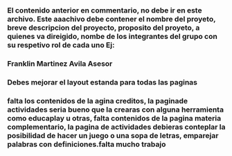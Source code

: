 <!-- <!DOCTYPE html>
<html lang="en">
<head>
    <meta charset="UTF-8">
    <meta name="viewport" content="width=device-width, initial-scale=1.0">
    <title>Document</title>
</head>
<body>
    <nav>
        <a href="inicio.htlm">inicio</a>|
        <a href="actividades.html">actividades</a>|
        <a href="contenidos.html">contenidos</a>|
        <a href="credito.html">credito</a>
        <a href="evaluacion.html">evaluacion</a>
        <a href="matecialComplementario.html">matecialComplementario</a>
    </nav>
</body>
</html> -->
### El contenido anterior en commentario, no debe ir en este archivo. Este aaachivo debe contener el nombre del proyeto, breve descripcion del proyecto, proposito del proyeto, a quienes va direigido, nombe de los integrantes del grupo con su respetivo rol de cada uno Ej:
### Franklin Martinez Avila Asesor
### Debes mejorar el layout estanda para todas las paginas
### falta los contenidos de la agina creditos, la  paginade actividades  seria bueno que la crearas con alguna herramienta como educaplay u otras, falta contenidos de la pagina materia complementario, la pagina de actividades debieras conteplar la posibilidad de hacer un juego o una sopa de letras, emparejar palabras con definiciones.falta mucho trabajo

